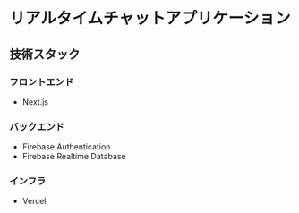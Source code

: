 # リアルタイムチャットアプリケーション

## 技術スタック
### フロントエンド
- Next.js

### バックエンド
- Firebase Authentication
- Firebase Realtime Database

### インフラ
- Vercel
